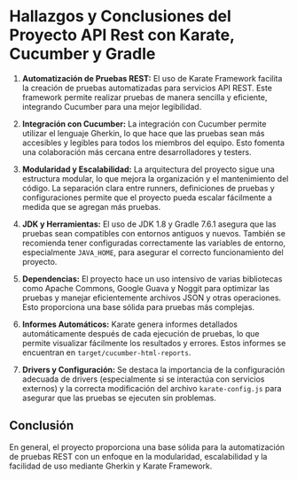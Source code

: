 # Hallazgos y Conclusiones del Proyecto API Rest con Karate, Cucumber y Gradle

1. **Automatización de Pruebas REST:**
   El uso de Karate Framework facilita la creación de pruebas automatizadas para servicios API REST. Este framework permite realizar pruebas de manera sencilla y eficiente, integrando Cucumber para una mejor legibilidad.

2. **Integración con Cucumber:**
   La integración con Cucumber permite utilizar el lenguaje Gherkin, lo que hace que las pruebas sean más accesibles y legibles para todos los miembros del equipo. Esto fomenta una colaboración más cercana entre desarrolladores y testers.

3. **Modularidad y Escalabilidad:**
   La arquitectura del proyecto sigue una estructura modular, lo que mejora la organización y el mantenimiento del código. La separación clara entre runners, definiciones de pruebas y configuraciones permite que el proyecto pueda escalar fácilmente a medida que se agregan más pruebas.

4. **JDK y Herramientas:**
   El uso de JDK 1.8 y Gradle 7.6.1 asegura que las pruebas sean compatibles con entornos antiguos y nuevos. También se recomienda tener configuradas correctamente las variables de entorno, especialmente `JAVA_HOME`, para asegurar el correcto funcionamiento del proyecto.

5. **Dependencias:**
   El proyecto hace un uso intensivo de varias bibliotecas como Apache Commons, Google Guava y Noggit para optimizar las pruebas y manejar eficientemente archivos JSON y otras operaciones. Esto proporciona una base sólida para pruebas más complejas.

6. **Informes Automáticos:**
   Karate genera informes detallados automáticamente después de cada ejecución de pruebas, lo que permite visualizar fácilmente los resultados y errores. Estos informes se encuentran en `target/cucumber-html-reports`.

7. **Drivers y Configuración:**
   Se destaca la importancia de la configuración adecuada de drivers (especialmente si se interactúa con servicios externos) y la correcta modificación del archivo `karate-config.js` para asegurar que las pruebas se ejecuten sin problemas.

## Conclusión
En general, el proyecto proporciona una base sólida para la automatización de pruebas REST con un enfoque en la modularidad, escalabilidad y la facilidad de uso mediante Gherkin y Karate Framework.